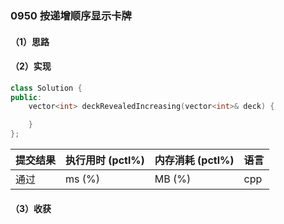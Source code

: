 ### 0950 按递增顺序显示卡牌

#### （1）思路

#### （2）实现

```cpp
class Solution {
public:
    vector<int> deckRevealedIncreasing(vector<int>& deck) {

    }
};
```

| 提交结果 | 执行用时 (pctl%) | 内存消耗 (pctl%) | 语言 |
|:---------|:-----------------|:-----------------|:-----|
| 通过     |  ms (%)   |  MB (%)  | cpp  |

#### （3）收获
